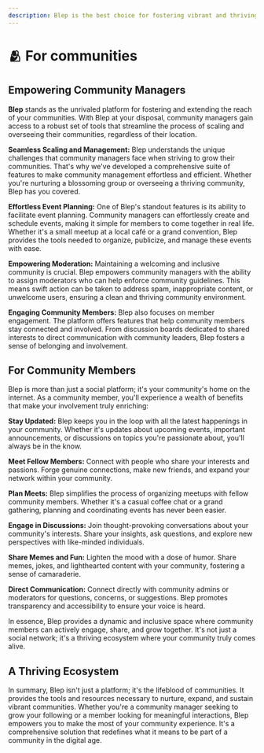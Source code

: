 ```yaml
---
description: Blep is the best choice for fostering vibrant and thriving communities
---
```


# 🫂 For communities

## **Empowering Community Managers**

**Blep** stands as the unrivaled platform for fostering and extending the reach of your communities. With Blep at your disposal, community managers gain access to a robust set of tools that streamline the process of scaling and overseeing their communities, regardless of their location.

**Seamless Scaling and Management:** Blep understands the unique challenges that community managers face when striving to grow their communities. That's why we've developed a comprehensive suite of features to make community management effortless and efficient. Whether you're nurturing a blossoming group or overseeing a thriving community, Blep has you covered.

**Effortless Event Planning:** One of Blep's standout features is its ability to facilitate event planning. Community managers can effortlessly create and schedule events, making it simple for members to come together in real life. Whether it's a small meetup at a local café or a grand convention, Blep provides the tools needed to organize, publicize, and manage these events with ease.

**Empowering Moderation:** Maintaining a welcoming and inclusive community is crucial. Blep empowers community managers with the ability to assign moderators who can help enforce community guidelines. This means swift action can be taken to address spam, inappropriate content, or unwelcome users, ensuring a clean and thriving community environment.

**Engaging Community Members:** Blep also focuses on member engagement. The platform offers features that help community members stay connected and involved. From discussion boards dedicated to shared interests to direct communication with community leaders, Blep fosters a sense of belonging and involvement.

## For Community Members

Blep is more than just a social platform; it's your community's home on the internet. As a community member, you'll experience a wealth of benefits that make your involvement truly enriching:

**Stay Updated:** Blep keeps you in the loop with all the latest happenings in your community. Whether it's updates about upcoming events, important announcements, or discussions on topics you're passionate about, you'll always be in the know.

**Meet Fellow Members:** Connect with people who share your interests and passions. Forge genuine connections, make new friends, and expand your network within your community.

**Plan Meets:** Blep simplifies the process of organizing meetups with fellow community members. Whether it's a casual coffee chat or a grand gathering, planning and coordinating events has never been easier.

**Engage in Discussions:** Join thought-provoking conversations about your community's interests. Share your insights, ask questions, and explore new perspectives with like-minded individuals.

**Share Memes and Fun:** Lighten the mood with a dose of humor. Share memes, jokes, and lighthearted content with your community, fostering a sense of camaraderie.

**Direct Communication:** Connect directly with community admins or moderators for questions, concerns, or suggestions. Blep promotes transparency and accessibility to ensure your voice is heard.

In essence, Blep provides a dynamic and inclusive space where community members can actively engage, share, and grow together. It's not just a social network; it's a thriving ecosystem where your community truly comes alive.

## **A Thriving Ecosystem**

In summary, Blep isn't just a platform; it's the lifeblood of communities. It provides the tools and resources necessary to nurture, expand, and sustain vibrant communities. Whether you're a community manager seeking to grow your following or a member looking for meaningful interactions, Blep empowers you to make the most of your community experience. It's a comprehensive solution that redefines what it means to be part of a community in the digital age.
